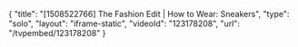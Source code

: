 {
    "title": "[1508522766] The Fashion Edit | How to Wear: Sneakers",
    "type": "solo",
    "layout": "iframe-static",
    "videoId": "123178208",
    "url": "\/tvpembed\/123178208"
}